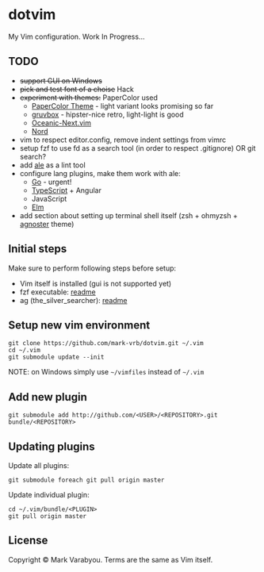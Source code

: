 # dotvim
My Vim configuration. Work In Progress...

## TODO
* ~~support GUI on Windows~~
* ~~pick and test font of a choise~~ Hack
* ~~experiment with themes:~~ PaperColor used
  * [PaperColor Theme](https://github.com/NLKNguyen/papercolor-theme) - light variant looks promising so far
  * [gruvbox](https://github.com/morhetz/gruvbox) - hipster-nice retro, light-light is good
  * [Oceanic-Next.vim](https://github.com/mhartington/oceanic-next)
  * [Nord](https://github.com/arcticicestudio/nord)
* vim to respect editor.config, remove indent settings from vimrc
* setup fzf to use fd as a search tool (in order to respect .gitignore) OR git search?
* add [ale](https://github.com/w0rp/ale) as a lint tool
* configure lang plugins, make them work with ale:
  * [Go](https://github.com/fatih/vim-go) - urgent!
  * [TypeScript](https://github.com/Microsoft/TypeScript/wiki/TypeScript-Editor-Support#vim) + Angular
  * JavaScript
  * [Elm](https://github.com/ElmCast/elm-vim)
* add section about setting up terminal shell itself (zsh + ohmyzsh + [agnoster](https://github.com/agnoster/agnoster-zsh-theme) theme)

## Initial steps

Make sure to perform following steps before setup:
* Vim itself is installed (gui is not supported yet)
* fzf executable: [readme](https://github.com/junegunn/fzf#installation)
* ag (the_silver_searcher): [readme](https://github.com/ggreer/the_silver_searcher#installing)

## Setup new vim environment
```
git clone https://github.com/mark-vrb/dotvim.git ~/.vim
cd ~/.vim
git submodule update --init
```
NOTE: on Windows simply use `~/vimfiles` instead of `~/.vim`

## Add new plugin
```
git submodule add http://github.com/<USER>/<REPOSITORY>.git bundle/<REPOSITORY>
```

## Updating plugins
Update all plugins:
```
git submodule foreach git pull origin master
```

Update individual plugin:
```
cd ~/.vim/bundle/<PLUGIN>
git pull origin master
```

## License
Copyright &copy; Mark Varabyou. Terms are the same as Vim itself.
